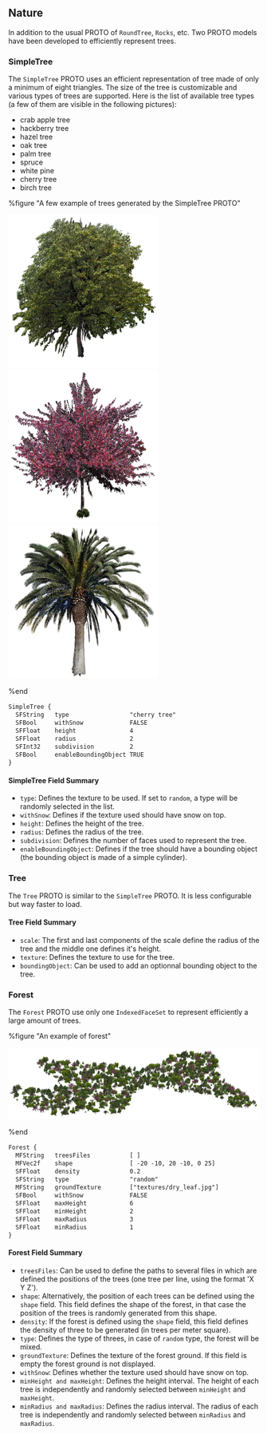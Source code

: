 ## Nature

In addition to the usual PROTO of `RoundTree`, `Rocks`, etc.
Two PROTO models have been developed to efficiently represent trees.

### SimpleTree

The `SimpleTree` PROTO uses an efficient representation of tree made of only a minimum of eight triangles.
The size of the tree is customizable and various types of trees are supported.
Here is the list of available tree types (a few of them are visible in the following pictures):

- crab apple tree
- hackberry tree
- hazel tree
- oak tree
- palm tree
- spruce
- white pine
- cherry tree
- birch tree

%figure "A few example of trees generated by the SimpleTree PROTO"

![tree1.png](images/tree1.png)
![tree2.png](images/tree2.png)
![tree3.png](images/tree3.png)

%end

```
SimpleTree {
  SFString   type                 "cherry tree"
  SFBool     withSnow             FALSE
  SFFloat    height               4
  SFFloat    radius               2
  SFInt32    subdivision          2
  SFBool     enableBoundingObject TRUE
}
```

#### SimpleTree Field Summary

- `type`: Defines the texture to be used. If set to `random`, a type will be
randomly selected in the list.
- `withSnow`: Defines if the texture used should have snow on top.
- `height`: Defines the height of the tree.
- `radius`: Defines the radius of the tree.
- `subdivision`: Defines the number of faces used to represent the tree.
- `enableBoundingObject`: Defines if the tree should have a bounding object (the
bounding object is made of a simple cylinder).

### Tree

The `Tree` PROTO is similar to the `SimpleTree` PROTO.
It is less configurable but way faster to load.

#### Tree Field Summary

- `scale`: The first and last components of the scale define the radius of the tree and the middle one defines it's height.
- `texture`: Defines the texture to use for the tree.
- `boundingObject`: Can be used to add an optionnal bounding object to the tree.

### Forest

The `Forest` PROTO use only one `IndexedFaceSet` to represent efficiently a large amount of trees.

%figure "An example of forest"

![forest.png](images/forest.png)

%end

```
Forest {
  MFString   treesFiles           [ ]
  MFVec2f    shape                [ -20 -10, 20 -10, 0 25]
  SFFloat    density              0.2
  SFString   type                 "random"
  MFString   groundTexture        ["textures/dry_leaf.jpg"]
  SFBool     withSnow             FALSE
  SFFloat    maxHeight            6
  SFFloat    minHeight            2
  SFFloat    maxRadius            3
  SFFloat    minRadius            1
}
```

#### Forest Field Summary

- `treesFiles`: Can be used to define the paths to several files in which are
defined the positions of the trees (one tree per line, using the format 'X Y
Z').
- `shape`: Alternatively, the position of each trees can be defined using the
`shape` field. This field defines the shape of the forest, in that case the
position of the trees is randomly generated from this shape.
- `density`: If the forest is defined using the `shape` field, this field defines
the density of three to be generated (in trees per meter square).
- `type`: Defines the type of threes, in case of `random` type, the forest will be
mixed.
- `groundTexture`: Defines the texture of the forest ground. If this field is empty the forest ground is not displayed.
- `withSnow`: Defines whether the texture used should have snow on top.
- `minHeight and maxHeight`: Defines the height interval. The height of each tree
is independently and randomly selected between `minHeight` and `maxHeight`.
- `minRadius and maxRadius`: Defines the radius interval. The radius of each tree
is independently and randomly selected between `minRadius` and `maxRadius`.
